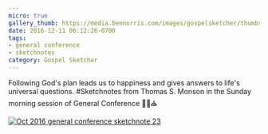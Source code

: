 ```yaml
---
micro: true
gallery_thumb: https://media.bennorris.com/images/gospelsketcher/thumbs/oct-16-4-monson.jpg
date: 2016-12-11 06:12:26-0700
tags:
- general conference
- sketchnotes
category: Gospel Sketcher
---
```


Following God's plan leads us to happiness and gives answers to life's universal questions.
#Sketchnotes from Thomas S. Monson in the Sunday morning session of General Conference ✍🏼⛪️

[![Oct 2016 general conference sketchnote 23](https://media.bennorris.com/images/gospelsketcher/general-conference/oct-2016/oct-16-4-monson.jpg)](https://media.bennorris.com/images/gospelsketcher/general-conference/oct-2016/oct-16-4-monson.jpg)